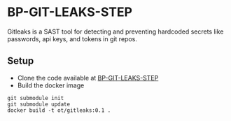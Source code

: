 #  BP-GIT-LEAKS-STEP

Gitleaks is a SAST tool for detecting and preventing hardcoded secrets like passwords, api keys, and tokens in git repos.

## Setup
* Clone the code available at [ BP-GIT-LEAKS-STEP](https://github.com/OT-BUILDPIPER-MARKETPLACE/BP-GIT-LEAKS-STEP.git)
* Build the docker image
```
git submodule init
git submodule update
docker build -t ot/gitleaks:0.1 .